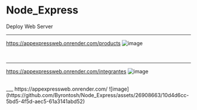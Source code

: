# Node_Express
Deploy Web Server 
___
https://appexpressweb.onrender.com/products
![image](https://github.com/Byrontosh/Node_Express/assets/26908663/7eaf6d01-138a-4195-bbd3-7b6c68b6358d)

<br>

___
https://appexpressweb.onrender.com/integrantes
![image](https://github.com/Byrontosh/Node_Express/assets/26908663/b1f81b6c-4c6d-42fa-92d1-52a159fd2e5f)

<br>
___
https://appexpressweb.onrender.com/
![image](https://github.com/Byrontosh/Node_Express/assets/26908663/10d4d6cc-5bd5-4f5d-aec5-61a3141abd52)
